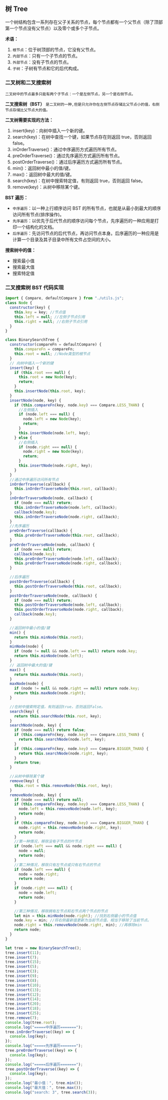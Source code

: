 ## 树 Tree

一个树结构包含一系列存在父子关系的节点，每个节点都有一个父节点（除了顶部第一个节点没有父节点）以及零个或多个子节点。

**术语：**

1. `根节点`：位于树顶部的节点，它没有父节点。
2. `内部节点`：只有一个子节点的节点。
3. `外部节点`：没有子节点的节点。
4. `子树`：子树有节点和它的后代构成。

### 二叉树和二叉搜索树

`二叉树中的节点最多只能有两个子节点：一个是左侧节点，另一个是右侧节点。`

**二叉搜索树（BST）** `是二叉树的一种,但是只允许你在左侧节点存储比父节点小的值，右侧节点存储比父节点大的值。`

**二叉树需要实现的方法：**

1. insert(key)：向树中插入一个新的键。
2. search(key)：在树中查找一个键，如果节点存在则返回 true，否则返回 false。
3. inOrderTraverse()：通过中序遍历方式遍历所有节点。
4. preOrderTraverse()：通过先序遍历方式遍历所有节点。
5. postOrderTraverse()：通过后序遍历方式遍历所有节点。
6. min()：返回树中最小的值/键。
7. max()：返回树中最大的值/键。
8. search(key)：在树中搜索特定值，有则返回 true，否则返回 false。
9. remove(key)：从树中移除某个键。

**BST 遍历：**

- `中序遍历`：以一种上行顺序访问 BST 的所有节点，也就是从最小到最大的顺序访问所有节点(排序操作)。
- `先序遍历`：以优先于后代节点的顺序访问每个节点，先序遍历的一种应用是打印一个结构化的文档。
- `后序遍历`：先访问节点的后代节点，再访问节点本身。后序遍历的一种应用是计算一个目录及其子目录中所有文件占空间的大小。

**搜索树中的值：**

- 搜索最小值
- 搜索最大值
- 搜索特定值

### 二叉搜索树 BST 代码实现

```js
import { Compare, defaultCompare } from "./utils.js";
class Node {
  constructor(key) {
    this.key = key; //节点值
    this.left = null; //左侧子节点引用
    this.right = null; //右侧子节点引用
  }
}

class BinarySearchTree {
  constructor(compareFn = defaultCompare) {
    this.compareFn = compareFn;
    this.root = null; //Node类型的根节点
  }
  // 向树中插入一个新的键
  insert(key) {
    if (this.root === null) {
      this.root = new Node(key);
      return;
    }
    this.insertNode(this.root, key);
  }
  insertNode(node, key) {
    if (this.compareFn(key, node.key) === Compare.LESS_THAN) {
      //左侧插入
      if (node.left === null) {
        node.left = new Node(key);
        return;
      }
      this.insertNode(node.left, key);
    } else {
      //右侧插入
      if (node.right === null) {
        node.right = new Node(key);
        return;
      }
      this.insertNode(node.right, key);
    }
  }
  //通过中序遍历访问所有节点
  inOrderTraverse(callback) {
    this.inOrderTraverseNode(this.root, callback);
  }
  inOrderTraverseNode(node, callback) {
    if (node === null) return;
    this.inOrderTraverseNode(node.left, callback);
    callback(node.key);
    this.inOrderTraverseNode(node.right, callback);
  }
  //先序遍历
  preOrderTraverse(callback) {
    this.preOrderTraverseNode(this.root, callback);
  }
  preOrderTraverseNode(node, callback) {
    if (node === null) return;
    callback(node.key);
    this.preOrderTraverseNode(node.left, callback);
    this.preOrderTraverseNode(node.right, callback);
  }

  //后序遍历
  postOrderTraverse(callback) {
    this.postOrderTraverseNode(this.root, callback);
  }
  postOrderTraverseNode(node, callback) {
    if (node === null) return;
    this.postOrderTraverseNode(node.left, callback);
    this.postOrderTraverseNode(node.right, callback);
    callback(node.key);
  }

  //返回树中最小的值/键
  min() {
    return this.minNode(this.root);
  }
  minNode(node) {
    if (node != null && node.left == null) return node.key;
    return this.minNode(node.left);
  }
  // 返回树中最大的值/键
  max() {
    return this.maxNode(this.root);
  }
  maxNode(node) {
    if (node != null && node.right == null) return node.key;
    return this.maxNode(node.right);
  }

  //在树中搜索特定值，有则返回true，否则返回false。
  search(key) {
    return this.searchNode(this.root, key);
  }
  searchNode(node, key) {
    if (node === null) return false;
    if (this.compareFn(key, node.key) === Compare.LESS_THAN) {
      return this.searchNode(node.left, key);
    }
    if (this.compareFn(key, node.key) === Compare.BIGGER_THAN) {
      return this.searchNode(node.right, key);
    }
    return true;
  }

  //从树中移除某个键
  remove(key) {
    this.root = this.removeNode(this.root, key);
  }
  removeNode(node, key) {
    if (node === null) return null;
    if (this.compareFn(key, node.key) === Compare.LESS_THAN) {
      node.left = this.removeNode(node.left, key);
      return node;
    }
    if (this.compareFn(key, node.key) === Compare.BIGGER_THAN) {
      node.right = this.removeNode(node.right, key);
      return node;
    }
    //第一种情况，移除没有子节点的叶节点
    if (node.left === null && node.right === null) {
      node = null;
      return node;
    }
    //第二种情况，移除只有左节点或只有右节点的节点
    if (node.left === null) {
      node = node.right;
      return node;
    }
    if (node.right === null) {
      node = node.left;
      return node;
    }

    //第三种情况，移除拥有左节点和右节点两个节点的节点
    let min = this.minNode(node.right); //找到右侧最小的节点值
    node.key = min; //将右侧最新值更新为当前节点值，相当于移除了当前节点。
    node.right = this.removeNode(node.right, min); //再移除min
    return node;
  }
}

let tree = new BinarySearchTree();
tree.insert(11);
tree.insert(7);
tree.insert(15);
tree.insert(5);
tree.insert(3);
tree.insert(9);
tree.insert(8);
tree.insert(10);
tree.insert(13);
tree.insert(12);
tree.insert(14);
tree.insert(20);
tree.insert(18);
tree.insert(25);
tree.remove(7);
console.log(tree.root);
console.log("=====中序遍历=======");
tree.inOrderTraverse((key) => {
  console.log(key);
});
console.log("=====先序遍历=======");
tree.preOrderTraverse((key) => {
  console.log(key);
});
console.log("=====后序遍历=======");
tree.postOrderTraverse((key) => {
  console.log(key);
});
console.log("最小值：", tree.min());
console.log("最大值：", tree.max());
console.log("search: 3", tree.search(3));
```
